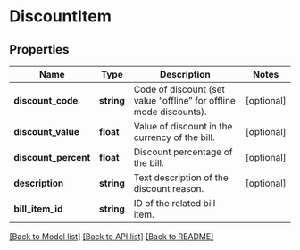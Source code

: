 # DiscountItem

## Properties
Name | Type | Description | Notes
------------ | ------------- | ------------- | -------------
**discount_code** | **string** | Code of discount (set value “offline” for offline mode discounts). | [optional] 
**discount_value** | **float** | Value of discount in the currency of the bill. | [optional] 
**discount_percent** | **float** | Discount percentage of the bill. | [optional] 
**description** | **string** | Text description of the discount reason. | [optional] 
**bill_item_id** | **string** | ID of the related bill item. | 

[[Back to Model list]](../../README.md#documentation-for-models) [[Back to API list]](../../README.md#documentation-for-api-endpoints) [[Back to README]](../../README.md)


